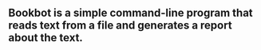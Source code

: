 
## Bookbot is a simple command-line program that reads text from a file and generates a report about the text.
